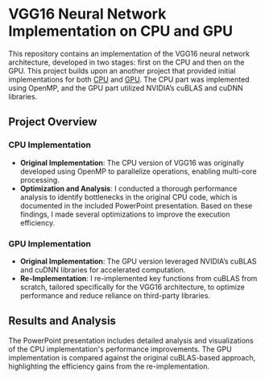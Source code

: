 
# VGG16 Neural Network Implementation on CPU and GPU

This repository contains an implementation of the VGG16 neural network architecture, developed in two stages: first on the CPU and then on the GPU. This project builds upon an another project that provided initial implementations for both [CPU](https://github.com/tigercosmos/simple-vgg16) and [GPU](https://github.com/tigercosmos/simple-vgg16-cu/tree/master). The CPU part was implemented using OpenMP, and the GPU part utilized NVIDIA’s cuBLAS and cuDNN libraries.

## Project Overview

### CPU Implementation
- **Original Implementation**: The CPU version of VGG16 was originally developed using OpenMP to parallelize operations, enabling multi-core processing.
- **Optimization and Analysis**: I conducted a thorough performance analysis to identify bottlenecks in the original CPU code, which is documented in the included PowerPoint presentation. Based on these findings, I made several optimizations to improve the execution efficiency.

### GPU Implementation
- **Original Implementation**: The GPU version leveraged NVIDIA’s cuBLAS and cuDNN libraries for accelerated computation.
- **Re-Implementation**: I re-implemented key functions from cuBLAS from scratch, tailored specifically for the VGG16 architecture, to optimize performance and reduce reliance on third-party libraries.

## Results and Analysis
The PowerPoint presentation includes detailed analysis and visualizations of the CPU implementation's performance improvements. The GPU implementation is compared against the original cuBLAS-based approach, highlighting the efficiency gains from the re-implementation.
